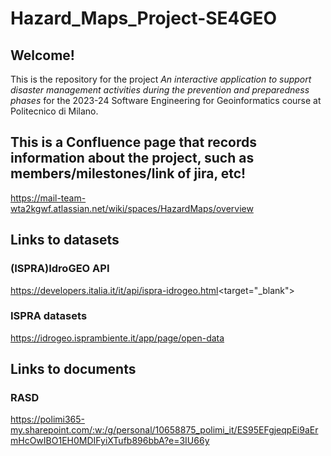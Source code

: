 # Hazard_Maps_Project-SE4GEO


## Welcome!
This is the repository for the project _An interactive application to support disaster management activities during the
prevention and preparedness phases_ for the 2023-24 Software Engineering for Geoinformatics course at Politecnico di Milano.

## This is a Confluence page that records information about the project, such as members/milestones/link of jira, etc!
https://mail-team-wta2kgwf.atlassian.net/wiki/spaces/HazardMaps/overview

## Links to datasets
###  (ISPRA)IdroGEO API
https://developers.italia.it/it/api/ispra-idrogeo.html<target="_blank">
### ISPRA datasets
https://idrogeo.isprambiente.it/app/page/open-data



## Links to documents
### RASD
https://polimi365-my.sharepoint.com/:w:/g/personal/10658875_polimi_it/ES95EFgjeqpEi9aErmHcOwIBO1EH0MDIFyiXTufb896bbA?e=3IU66y

